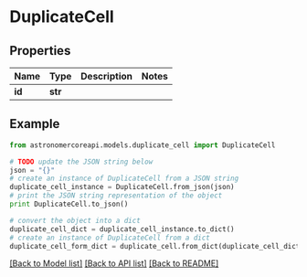 # DuplicateCell


## Properties
Name | Type | Description | Notes
------------ | ------------- | ------------- | -------------
**id** | **str** |  | 

## Example

```python
from astronomercoreapi.models.duplicate_cell import DuplicateCell

# TODO update the JSON string below
json = "{}"
# create an instance of DuplicateCell from a JSON string
duplicate_cell_instance = DuplicateCell.from_json(json)
# print the JSON string representation of the object
print DuplicateCell.to_json()

# convert the object into a dict
duplicate_cell_dict = duplicate_cell_instance.to_dict()
# create an instance of DuplicateCell from a dict
duplicate_cell_form_dict = duplicate_cell.from_dict(duplicate_cell_dict)
```
[[Back to Model list]](../README.md#documentation-for-models) [[Back to API list]](../README.md#documentation-for-api-endpoints) [[Back to README]](../README.md)


